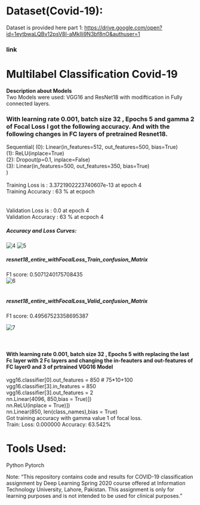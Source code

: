 # Dataset(Covid-19):
Dataset is provided here part 1:
https://drive.google.com/open?id=1eytbwaLQBv12psV8I-aMkIli9N3bf8nO&authuser=1
### link

# Multilabel Classification Covid-19
<b> Description about Models  </b> <br>
Two Models were used: VGG16 and ResNet18 with modiftication in Fully connected layers.<br>
### With learning rate 0.001, batch size 32 , Epochs 5 and gamma 2 of Focal Loss I got the following accuracy. And with the following changes in FC layers of pretrained Resnet18.<br>
Sequential(
  (0): Linear(in_features=512, out_features=500, bias=True) <br>
  (1): ReLU(inplace=True) <br>
  (2): Dropout(p=0.1, inplace=False) <br>
  (3): Linear(in_features=500, out_features=350, bias=True) <br>
)
<br><br>
Training Loss is : 3.3721902223740607e-13 at epoch 4<br>
Training Accuracy : 63 % at ecpoch <br>
<br><br>
Validation Loss is :  0.0 at epoch 4<br>
Validation Accuracy : 63 % at ecpoch 4<br>

##### Accuracy and Loss Curves:<br>

  ![4](https://user-images.githubusercontent.com/64742393/80921621-2100cf00-8d2c-11ea-9d3d-fae758758294.png)
![5](https://user-images.githubusercontent.com/64742393/80921622-252cec80-8d2c-11ea-8f56-32f1e7792fa7.png)<br>

##### resnet18_entire_withFocalLoss_Train_confusion_Matrix<br>
F1 score: 0.5071240175708435<br>
  ![6](https://user-images.githubusercontent.com/64742393/80921748-0b3fd980-8d2d-11ea-94bc-0a801a3aebef.png)<br><br>
##### resnet18_entire_withFocalLoss_Valid_confusion_Matrix<br>
F1 score: 0.49567523358695387<br>

![7](https://user-images.githubusercontent.com/64742393/80921753-0ed36080-8d2d-11ea-9a99-0a24c37d49e5.png)<br>
<br><br>

#### With learning rate 0.001, batch size 32 , Epochs 5 with replacing the last Fc layer with 2 Fc layers and changing the in-feauters and out-features of FC layer0 and 3 of prtrained VGG16 Model <br>
vgg16.classifier[0].out_features = 850        # 75*10+100<br>
vgg16.classifier[3].in_features = 850<br>
vgg16.classifier[3].out_features = 2<br>
nn.Linear(4096, 850,bias = True)])<br>
nn.ReLU(inplace = True)])<br>
nn.Linear(850, len(class_names),bias = True)<br>
Got training accuracy with gamma value 1 of focal loss.<br>
Train: Loss: 0.000000	Accuracy: 63.542% <br>



# Tools Used:
Python
Pytorch

Note:
“This repository contains code and results for COVID-19 classification assignment by Deep Learning Spring 2020 course offered at Information Technology University, Lahore, Pakistan. This assignment is only for learning purposes and is not intended to be used for clinical purposes.”
